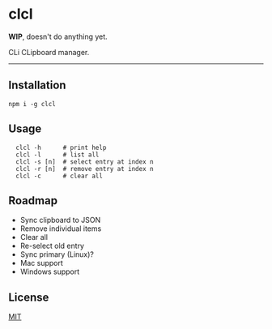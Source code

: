# clcl

**WIP**, doesn't do anything yet.

CLi CLipboard manager.

--------

## Installation

`npm i -g clcl`

## Usage

```
  clcl -h      # print help
  clcl -l      # list all
  clcl -s [n]  # select entry at index n
  clcl -r [n]  # remove entry at index n
  clcl -c      # clear all
```


## Roadmap

* Sync clipboard to JSON
* Remove individual items
* Clear all
* Re-select old entry
* Sync primary (Linux)?
* Mac support
* Windows support

## License

[MIT](./LICENSE.md)
